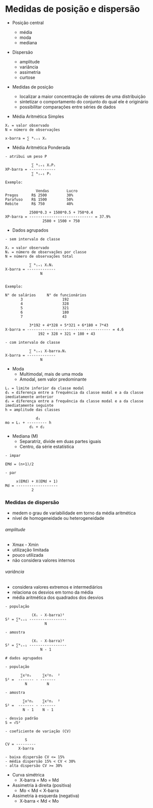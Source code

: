 # Medidas de posição e dispersão

- Posição central
    * média
    * moda
    * mediana
  
- Dispersão
  * amplitude
  * variância
  * assimetria
  * curtose

- Medidas de posição
  - localizar a maior concentração de valores de uma distribuição
  - sintetizar o comportamento do conjunto do qual ele é originário
  - possibilitar comparações entre séries de dados

- Média Aritmética Simples
```buildoutcfg
Xᵢ = valor observado
N = número de observações

x-barra = ∑ ᴺᵢ₌₁ Xᵢ
```

- Média Aritmética Ponderada
```buildoutcfg
- atribui um peso P

            ∑ ᴺᵢ₌₁ XᵢPᵢ
XP-barra = ------------ 
            ∑ ᴺᵢ₌₁ Pᵢ
      
Exemplo:

              Vendas        Lucro
Pregos      R$ 2500         30%
Parafuso    R$ 1500         50%
Rebite      R$ 750          40%

           2500*0.3 + 1500*0.5 + 750*0.4
XP-barra = ----------------------------- = 37.9%
                 2500 + 1500 + 750
```

- Dados agrupados
```buildoutcfg
- sem intervalo de classe

Xᵢ = valor observado
Nᵢ = número de observações por classe
N = número de observações total

           ∑ ᴺᵢ₌₁ XᵢNᵢ
X-barra = -------------
                N
                
                
Exemplo:

N° de salários     N° de funcionários
       3                  192
       4                  328
       5                  321
       6                  180
       7                  43

           3*192 + 4*328 + 5*321 + 6*180 + 7*43
X-barra = -------------------------------------- = 4.6
               192 + 328 + 321 + 180 + 43

- com intervalo de classe

           ∑ ᴺᵢ₌₁ X-barraᵢNᵢ
X-barra = -------------
                N
```

- Moda
  * Multimodal, mais de uma moda
  * Amodal, sem valor predominante
```buildoutcfg
Lᵢ = limite inferior da classe modal
d₁ = diferença entre a frequência da classe modal e a da classe imediatamente anterior
d₂ = diferença entre a frequência da classe modal e a da classe imediatamente seguinte
h = amplitude das classes

              d₁
mo = Lᵢ + --------- h
           d₁ + d₂        
```

- Mediana (M)
  * Separatriz, divide em duas partes iguais
  * Centro, da série estatística
```buildoutcfg
- impar

EMd = (n+1)/2

- par

     x(EMd) + X(EMd + 1)
Md = -------------------
            2

```

### Medidas de dispersão
- medem o grau de variabilidade em torno da média aritmética
- nível de homogeneidade ou heterogeneidade

###### amplitude
  * Xmax - Xmin
  * utilização limitada
  * pouco utilizada
  * não considera valores internos

###### variância
  * considera valores extremos e intermediários
  * relaciona os desvios em torno da média
  * média aritmética dos quadrados dos desvios
```buildoutcfg
- população

            (Xᵢ - X-barra)²
S² = ∑ᴺᵢ₌₁ -----------------
                  N
                  
- amostra

            (Xᵢ - X-barra)²
S² = ∑ᴺᵢ₌₁ -----------------
                N - 1

# dados agrupados

- população

       ∑x²nᵢ     ∑x²nᵢ  ²
S² =  ------- - -------
         N         N
         
- amostra

        ∑x²nᵢ    ∑x²nᵢ  ²
S² =  ------- - -------
        N - 1    N - 1
        
- desvio padrão 
S = √S²

- coeficiente de variação (CV)

         S
CV = ---------
      X-barra
      
- baixa dispersão CV <= 15%
- média dispersão 15% < CV < 30%
- alta dispersão CV >= 30%
```

- Curva simétrica
  * X-barra = Mo = Md
- Assimetria à direita (positiva)
  * Mo < Md < X-barra
- Assimetria à esquerda (negativa)
  * X-barra < Md < Mo